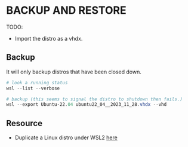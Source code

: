 # BACKUP AND RESTORE

TODO:

* Import the distro as a vhdx.  

## Backup

It will only backup distros that have been closed down.  

```powershell
# look a running status
wsl --list --verbose

# backup (this seems to signal the distro to shutdown then fails.)
wsl --export Ubuntu-22.04 ubuntu22_04__2023_11_28.vhdx --vhd
```

## Resource

* Duplicate a Linux distro under WSL2 [here](https://fourco.nl/blogs/duplicate-a-linux-distro-under-wsl2/)
